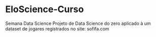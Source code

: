 # EloScience-Curso
Semana Data Science
Projeto de Data Science do zero aplicado à um dataset de jogares registrados no site: sofifa.com

